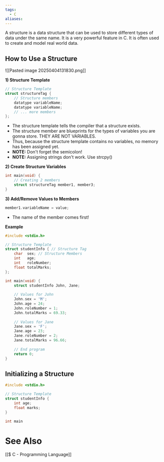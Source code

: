 ```yaml
---
tags:
  - C
aliases:
---
```

A structure is a data structure that can be used to store different types of data under the same name. It is a very powerful feature in C. It is often used to create and model real world data.

## How to Use a Structure
![[Pasted image 20250404131830.png]]

**1) Structure Template**
```c showlinenumbers
// Structure Template
struct structureTag {
	// Structure members
	datatype variableName;
	datatype variableName;
	// ... more members
};
```
- The structure template tells the compiler that a structure exists.
- The structure member are blueprints for the types of variables you are gonna store. THEY ARE NOT VARIABLES.
-  Thus, because the structure template contains no variables, no memory has been assigned yet.
- **NOTE:** Don't forget the semicolon!
- **NOTE:** Assigning strings don't work. Use strcpy()

**2) Create Structure Variables**
```c showlinenumbers
int main(void) {
	// Creating 2 members 
	struct structureTag member1, member3; 
}
```


**3) Add/Remove Values to Members**
```c showlinenumbers 
member1.variableName = value;
```
- The name of the member comes first!
  
**Example**
```c showlinenumbers
#include <stdio.h>

// Structure Template
struct studentInfo { // Structure Tag
	char  sex; // Structure Members
	int   age;
	int   roleNumber;
	float totalMarks;
};

int main(void) {
	struct studentInfo John, Jane;
	
	// Values for John
	John.sex = 'M';
	John.age = 24;
	John.roleNumber = 1;
	John.totalMarks = 69.33;
	
	// Values for Jane
	Jane.sex = 'F';
	Jane.age = 23;
	Jane.roleNumber = 2;
	Jane.totalMarks = 96.66;
	
	// End program
	return 0;
}
```

## Initializing a Structure
```c showlinenumbers
#include <stdio.h>

// Structure Template
struct studentInfo {
	int age;
	float marks;
}

int main
```
# See Also
[[$ C - Programming Language]]